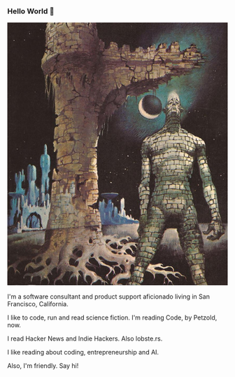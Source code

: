 ### Hello World 👋

![brick man next to tower](man_tower.jpeg)

I'm a software consultant and product support aficionado living in San Francisco, California.

I like to code, run and read science fiction. I'm reading Code, by Petzold, now. 

I read Hacker News and Indie Hackers. Also lobste.rs.

I like reading about coding, entrepreneurship and AI.

Also, I'm friendly. Say hi!



